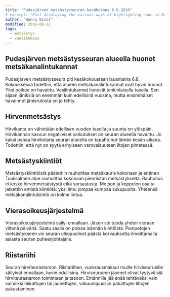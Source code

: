 ```yaml
---
title: "Pudasjärven metsästysseuran kesäkokous 6.8.2016"
# excerpt: "Post displaying the various ways of highlighting code in Markdown."
author: "Hannu Nissi"
modified: 2016-08-12
tags:
  - metsästys
  - vuosikokous
---
```

## Pudasjärven metsästysseuran alueella huonot metsäkanalintukannat
Pudasjärven metsästysseura piti kesäkokoustaan lauantaina 6.8. Kokouksessa todettiin, että alueen metsäkanalintukannat ovat hyvin huonot. Yksi poikue on havaittu. Vesilintukannat lienevät jonkinlaisella tasolla. Sen sijaan jäniksiä on enemmän kuin edellisinä vuosina, mutta ensimmäiset havainnot jänisrutosta on jo tehty.  

## Hirvenmetsästys
Hirvikanta  on  vähintään edellisen vuoden tasolla ja suunta on ylöspäin. Hirvikannan kasvun negatiiviset vaikutukset on seuran  alueella  havaittu. Jo kaksi pahaa hirvikolaria seuran alueella on tapahtunut tämän kesän aikana. Todettiin, että nyt on syytä erityiseen varovaisuuteen iltojen pimetessä.

## Metsästyskiintiöt
Metsästyskiintiöistä päätettiin rauhoittaa metsäkauris kokonaan ja entinen Tuulisalmen alue rauhoittaa kokonaan pienriistan metsästykseltä. Rauhoitus ei koske hirvenmetsästystä eikä sorsastusta. Metson ja koppelon osalta jatkettiin entistä kiintiötä: yksi lintu jompaa kumpaa sukupuolta.  Yhteensä  metsäkanalintukiintiö on kolme lintua.

## Vierasoikeusjärjestelmä
Vierasoikeusjärjestelmä säilyi  ennallaan.  Jäsen  voi tuoda yhden vieraan viitenä päivänä. Saatu saalis on poissa isännän kiintiöstä. Pienpetojen metsästykseen voi seuran ulkopuoliset päästä  korvauksetta  ilmoittamalla asiasta seuran puheenjohtajalle.

## Riistariihi
Seuran hirviteurastamon, Riistariihen, vuokrausmaksut muille hirviseurueille säilyivät ennallaan, hyvin edullisina. Hirviseurueen jäsenet olivat tyytyväisiä hirviteurastamon toimintaan ja tasoon. Emännille jää enää tehtäväksi vain valmiiksi leikattujen tai jauhettujen, vakuumipussiin pakattujen lihojen pakastaminen.

